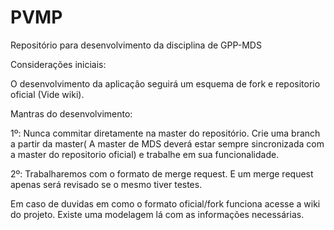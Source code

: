 PVMP
====

Repositório para desenvolvimento da disciplina de GPP-MDS

Considerações iniciais:

O desenvolvimento da aplicação seguirá um esquema de fork e repositorio oficial (Vide wiki).

Mantras do desenvolvimento:

1º: Nunca commitar diretamente na master do repositório. Crie uma branch a partir da master( A master de MDS
deverá estar sempre sincronizada com a master do repositorio oficial) e trabalhe em sua funcionalidade.

2º: Trabalharemos com o formato de merge request. E um merge request apenas será revisado se o mesmo tiver 
testes.

Em caso de duvidas em como o formato oficial/fork funciona acesse a wiki do projeto. Existe uma modelagem lá com
as informações necessárias.


